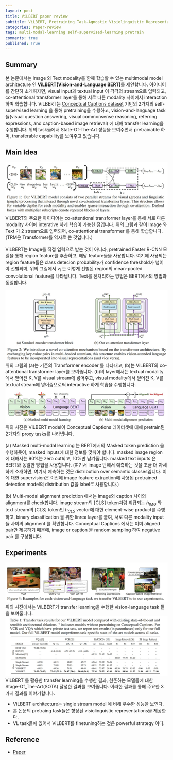 ```yaml
---
layout: post
title: ViLBERT paper review
subtitle: ViLBERT, Pretraining Task-Agnostic Visiolinguistic Representations for Vision-and-Language Tasks, 2019
categories: Paper-review
tags: multi-modal-learning self-supervised-learning pretrain
comments: true
published: True
---
```


## Summary 
본 논문에서는 Image 와 Text modality를 함께 학습할 수 있는 multimodal model architecture 인 <strong>ViLBERT(Vision-and-Language BERT)</strong>를 제안합니다. 아이디어를 간단히 소개하자면, visual input과 textual input 이 각각의 stream으로 입력되고, co-attentional transformer layer를 통해 서로 다른 modality 사이에서 interaction하며 학습합니다. ViLBERT는 [Conceptual Captions dataset](https://ai.google.com/research/ConceptualCaptions/) 기반의 2가지의 self-supervised learning 을 통해 pretraining을 수행하고, vision-and-language task들(visual question answering, visual commonsense reasoning, referring expressions, and caption-based image retrieval) 에 대해 transfer learning을 수행합니다. 위의 task들에서 State-Of-The-Art 성능을 보여주면서 pretrainable 하며, transferable capability를 보여주고 있습니다.
## Main Idea
![model architecture](/assets/images/vilbert/fig1.jpg) 
<br>
ViLBERT의 주요한 아이디어는 co-attentional transformer layer를 통해 서로 다른 modality 사이에 interative 하게 학습이 가능한 점입니다. 위의 그림과 같이 Image 와 Text 가 2 stream으로 입력되어, co-attentional transformer 를 통해 학습합니다. (TRM은 Transformer를 약자로 쓴 것입니다.) <br>
<br>
ViLBERT는 Image를 직접 입력으로 받는 것이 아니라, pretrained Faster R-CNN 모델을 통해 region feature를 추출하고, 해당 feature들을 사용합니다. 여기에 사용되는 region feature들은 class detecion probability가 confidence threshold가 넘어야 선별되며, 위의 그림에서 $v_i$ 는 이렇게 선별된 region의 mean-pooled convolutional feature를 나타냅니다. Text를 전처리하는 방법은 BERT에서의 방법과 동일합니다. 

![fig](/assets/images/vilbert/fig2.jpg)
<br>
위의 그림의 (a)는 기존의 Transformer encoder 를 나타내고, (b)는 ViLBERT의 co-attentional transformer layer를 보여줍니다. (b)의 layer에서는 textual modality 에서 얻어진 K, V를 visual stream에 넣어주고, visual modality에서 얻어진 K, V를 textual stream에 넣어줌으로써 interactive 하게 학습을 수행합니다.
![fig](/assets/images/vilbert/fig3.jpg)
<br>
위의 사진은 ViLBERT model이 Conceptual Captions 데이터셋에 대해 pretrain된 2가지의 proxy tasks를 나타냅니다. <br><br>
(a) Masked multi-modal learning 는 BERT에서의 Masked token prediction 을 수행하듯이, masked inputs에 대한 정보를 맞춰야 합니다. masked image region 에 대해서는 90%는 zero out되고, 10%만 남겨둡니다. masked text inputs 은 BERT와 동일한 방법을 사용합니다. (여기서 image 단에서 예측하는 것을 조금 더 자세하게 소개하면, 여기서 예측하는 것은 distribution over semantic classes입니다. 이에 대한 supervision은 이전에 image feature extraction에 사용된 pretrained detection model의 distribution 값을 label로 사용합니다.)
<br><br>
(b) Multi-modal alignment prediction 에서는 image와 caption 사이의 alignment를 check합니다. image stream의 [CLS] token처럼 취급되는 $h_{IMG}$ 와 text stream의 [CLS] token인 $h_{CLS}$ vector에 대한 element-wise product를 수행하고, binary classification 을 위한 linrea layer를 붙여, 서로 다른 modality input들 사이의 alignment 를 확인합니다. Conceptual Captions 에서는 이미 aligned pair만 제공하기 때문에, image or caption 을 random sampling 하여 negative pair 를 구성합니다.

## Experiments 
![fig](/assets/images/vilbert/fig4.jpg)
<br>
위의 사진에서는 ViLBERT가 transfer learning을 수행한 vision-language task 들을 보여줍니다.<br>
![fig](/assets/images/vilbert/fig5.jpg)
<br>
ViLBERT 를 활용한 transfer learning을 수행한 결과, 현존하는 모델들에 대한 Stage-Of_The-Art(SOTA) 달성한 결과를 보여줍니다. 
이러한 결과를 통해 주요한 3가지 결과를 이야기합니다.
- ViLBERT architecture는 single stream model 에 비해 우수한 성능을 보인다. 
- 본 논문의 pretraing task들은 향상된 visiolinguistic representations을 제공한다. 
- VL task들에 있어서 ViLBERT를 finetuning하는 것은 powerful strategy 이다.

## Reference
- <a href="https://arxiv.org/abs/1908.02265"> Paper </a><br>
<!-- ## 느낀 점 -->


<!-- ## Main Contribution 
## Introduction
## Method
## Experiments 
## Conclusion  -->
<!-- - main contribution 
- intro
- method 
- exp 
- conclusion
- 느낀 점 & 논문 읽으며 궁금했던 점, 배운점  -->
